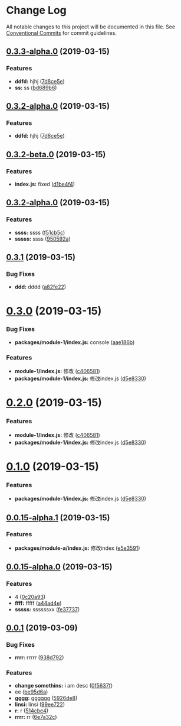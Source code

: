 # Change Log

All notable changes to this project will be documented in this file.
See [Conventional Commits](https://conventionalcommits.org) for commit guidelines.

## [0.3.3-alpha.0](https://github.com/linsi123/lerna-demo/compare/v0.3.2-beta.0...v0.3.3-alpha.0) (2019-03-15)


### Features

* **ddfd:** hjhj ([7d8ce5e](https://github.com/linsi123/lerna-demo/commit/7d8ce5e))
* **ss:** ss ([bd689b6](https://github.com/linsi123/lerna-demo/commit/bd689b6))





## [0.3.2-alpha.0](https://github.com/linsi123/lerna-demo/compare/v0.3.2-beta.0...v0.3.2-alpha.0) (2019-03-15)


### Features

* **ddfd:** hjhj ([7d8ce5e](https://github.com/linsi123/lerna-demo/commit/7d8ce5e))





## [0.3.2-beta.0](https://github.com/linsi123/lerna-demo/compare/v0.3.2-alpha.0...v0.3.2-beta.0) (2019-03-15)


### Features

* **index.js:** fixed ([d1be4f4](https://github.com/linsi123/lerna-demo/commit/d1be4f4))





## [0.3.2-alpha.0](https://github.com/linsi123/lerna-demo/compare/v0.3.1...v0.3.2-alpha.0) (2019-03-15)


### Features

* **ssss:** ssss ([f51cb5c](https://github.com/linsi123/lerna-demo/commit/f51cb5c))
* **sssss:** ssss ([950592a](https://github.com/linsi123/lerna-demo/commit/950592a))





## [0.3.1](https://github.com/linsi123/lerna-demo/compare/v0.3.0...v0.3.1) (2019-03-15)


### Bug Fixes

* **ddd:** dddd ([a82fe22](https://github.com/linsi123/lerna-demo/commit/a82fe22))





# [0.3.0](https://github.com/linsi123/lerna-demo/compare/v0.0.15-alpha.1...v0.3.0) (2019-03-15)


### Bug Fixes

* **packages/module-1/index.js:** console ([aae186b](https://github.com/linsi123/lerna-demo/commit/aae186b))


### Features

* **module-1/index.js:** 修改 ([c406581](https://github.com/linsi123/lerna-demo/commit/c406581))
* **packages/module-1/index.js:** 修改index.js ([d5e8330](https://github.com/linsi123/lerna-demo/commit/d5e8330))





# [0.2.0](https://github.com/linsi123/lerna-demo/compare/v0.0.15-alpha.1...v0.2.0) (2019-03-15)


### Features

* **module-1/index.js:** 修改 ([c406581](https://github.com/linsi123/lerna-demo/commit/c406581))
* **packages/module-1/index.js:** 修改index.js ([d5e8330](https://github.com/linsi123/lerna-demo/commit/d5e8330))





# [0.1.0](https://github.com/linsi123/lerna-demo/compare/v0.0.15-alpha.1...v0.1.0) (2019-03-15)


### Features

* **packages/module-1/index.js:** 修改index.js ([d5e8330](https://github.com/linsi123/lerna-demo/commit/d5e8330))





## [0.0.15-alpha.1](https://github.com/linsi123/lerna-demo/compare/v0.0.15-alpha.0...v0.0.15-alpha.1) (2019-03-15)


### Features

* **packages/module-a/index.js:** 修改index ([e5e3591](https://github.com/linsi123/lerna-demo/commit/e5e3591))





## [0.0.15-alpha.0](https://github.com/linsi123/lerna-demo/compare/v0.2.0...v0.0.15-alpha.0) (2019-03-15)


### Features

* 4 ([0c20a93](https://github.com/linsi123/lerna-demo/commit/0c20a93))
* **ffff:** fffff ([a44ad4e](https://github.com/linsi123/lerna-demo/commit/a44ad4e))
* **sssss:** ssssssxx ([fe37737](https://github.com/linsi123/lerna-demo/commit/fe37737))





## [0.0.1](https://github.com/linsi123/lerna-demo/compare/v0.0.14...v0.0.1) (2019-03-09)


### Bug Fixes

* **rrrr:** rrrrr ([938d792](https://github.com/linsi123/lerna-demo/commit/938d792))


### Features

* **change somethins:** i am desc ([0f5637f](https://github.com/linsi123/lerna-demo/commit/0f5637f))
* ee ([be95d6a](https://github.com/linsi123/lerna-demo/commit/be95d6a))
* **gggg:** gggggg ([5926de8](https://github.com/linsi123/lerna-demo/commit/5926de8))
* **linsi:** linsi ([99ee722](https://github.com/linsi123/lerna-demo/commit/99ee722))
* **r:** r ([514cbe4](https://github.com/linsi123/lerna-demo/commit/514cbe4))
* **rrrr:** rr ([6e7a32c](https://github.com/linsi123/lerna-demo/commit/6e7a32c))
